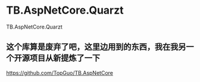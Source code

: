 # TB.AspNetCore.Quarzt
TB.AspNetCore.Quarzt
## 这个库算是废弃了吧，这里边用到的东西，我在我另一个开源项目从新提炼了一下
https://github.com/TopGuo/TB.AspNetCore
